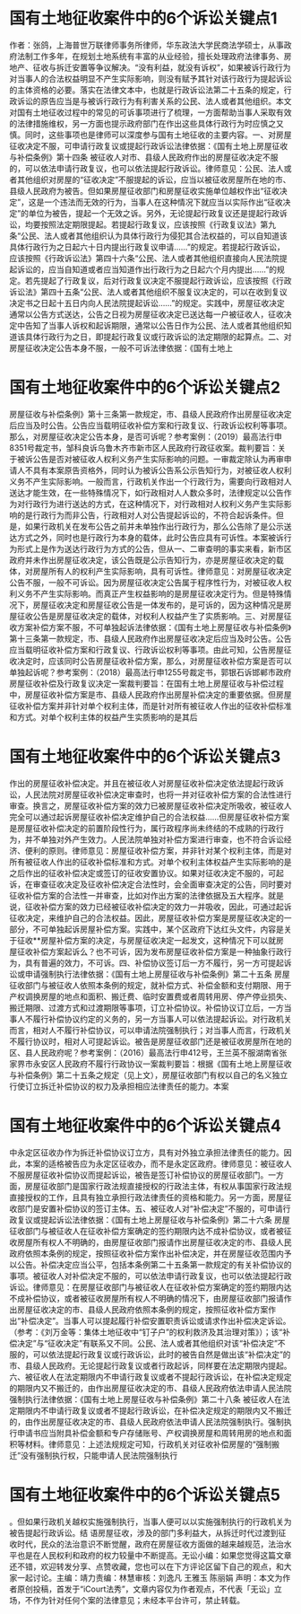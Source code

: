 # 国有土地征收案件中的6个诉讼关键点1

作者：张鸽，上海普世万联律师事务所律师，华东政法大学民商法学硕士，从事政府法制工作多年，在规划土地系统有丰富的从业经验，擅长处理政府法律事务、房地产、征收与拆迁安置等争议解决。“没有利益，就没有诉权”，如果被诉行政行为对当事人的合法权益明显不产生实际影响，则没有赋予其针对该行政行为提起诉讼的主体资格的必要。落实在法律文本中，也就是行政诉讼法第二十五条的规定，行政诉讼的原告应当是与被诉行政行为有利害关系的公民、法人或者其他组织。本文对国有土地征收过程中的常见的可诉事项进行了梳理，一方面帮助当事人采取有效的法律措施维权，另一方面也提示政府部门在作出这些具体行政行为时应慎之又慎。同时，这些事项也是律师可以深度参与国有土地征收的主要内容。一、对房屋征收决定不服，可申请行政复议或提起行政诉讼法律依据：《国有土地上房屋征收与补偿条例》第十四条 被征收人对市、县级人民政府作出的房屋征收决定不服的，可以依法申请行政复议，也可以依法提起行政诉讼。律师意见：公民、法人或者其他组织对房屋的“征收决定”不服提起的诉讼，应当以被征收房屋所在地的市、县级人民政府为被告。但如果房屋征收部门和房屋征收实施单位越权作出“征收决定”，这是一个违法而无效的行为，当事人在这种情况下就应当以实际作出“征收决定”的单位为被告，提起一个无效之诉。另外，无论提起行政复议还是提起行政诉讼，均要按照法定期限提起。若提起行政复议，应该按照《行政复议法》第九条“公民、法人或者其他组织认为具体行政行为侵犯其合法权益的，可以自知道该具体行政行为之日起六十日内提出行政复议申请……”的规定。若提起行政诉讼，应该按照《行政诉讼法》第四十六条“公民、法人或者其他组织直接向人民法院提起诉讼的，应当自知道或者应当知道作出行政行为之日起六个月内提出……”的规定。若先提起了行政复议，后对行政复议决定不服提起行政诉讼，应该按照《行政诉讼法》第四十五条“公民、法人或者其他组织不服复议决定的，可以在收到复议决定书之日起十五日内向人民法院提起诉讼……”的规定。实践中，房屋征收决定通常以公告方式送达，公告之日视为房屋征收决定已送达每一户被征收人，征收决定中告知了当事人诉权和起诉期限，通常以公告日作为公民、法人或者其他组织知道该具体行政行为之日，即提起行政复议或行政诉讼的法定期限的起算点。二、对房屋征收决定公告本身不服，一般不可诉法律依据：《国有土地上

# 国有土地征收案件中的6个诉讼关键点2

房屋征收与补偿条例》第十三条第一款规定，市、县级人民政府作出房屋征收决定后应当及时公告。公告应当载明征收补偿方案和行政复议、行政诉讼权利等事项。那么，对房屋征收决定公告本身，是否可诉呢？参考案例：（2019）最高法行申8351号裁定书，邹科良诉乌鲁木齐市新市区人民政府行政征收案。裁判要旨：关于被诉公告是否对被征收人权利义务产生实际影响的问题。一审裁定除认为再审申请人不具有本案原告资格外，同时认为被诉公告系公示告知行为，对被征收人权利义务不产生实际影响。一般而言，行政机关作出一个行政行为，需要向行政相对人送达才能生效，在一些特殊情况下，如行政相对人人数众多时，法律规定以公告作为对行政行为进行送达的方式，在这种情况下，对行政相对人权利义务产生实际影响的是行政行为而非公告，行政相对人对公告提起诉讼的，不符合起诉条件。但是，如果行政机关在发布公告之前并未单独作出行政行为，那么公告除了是公示送达方式之外，同时也是行政行为本身的载体，此时公告应具有可诉性。本案被诉行为形式上是作为送达行政行为方式的公告，但从一、二审查明的事实来看，新市区政府并未作出房屋征收决定，该公告既是公示告知行为，亦是房屋征收决定的载体，对房屋所有人的权利产生实际影响，具有可诉性。律师意见：对房屋征收决定公告不服，一般不可诉讼。因为房屋征收决定公告属于程序性行为，对被征收人权利义务不产生实际影响。而真正产生权益影响的是房屋征收决定行为。但是特殊情况下，房屋征收决定和房屋征收公告是一体发布的，是可诉的，因为这种情况是房屋征收公告是房屋征收决定的载体，对权利人权益产生了实质影响。三、对房屋征收方案补偿方案不服，不可单独起诉法律依据：《国有土地上房屋征收与补偿条例》第十三条第一款规定，市、县级人民政府作出房屋征收决定后应当及时公告。公告应当载明征收补偿方案和行政复议、行政诉讼权利等事项。由此可知，公告房屋征收决定时，应该同时公告房屋征收补偿方案，那么，对房屋征收补偿方案是否可以单独起诉呢？参考案例：（2018）最高法行申1255号裁定书，郭银石诉邯郸市政府房屋征收补偿及行政复议决定一案裁判要旨：在国有土地上房屋征收与补偿过程中，房屋征收补偿方案是市、县级人民政府作出房屋补偿决定的重要依据。但房屋征收补偿方案并非针对单个权利主体，而是针对所有被征收人作出的征收补偿标准和方式。对单个权利主体的权益产生实质影响的是其后

# 国有土地征收案件中的6个诉讼关键点3

作出的房屋征收补偿决定。并且在被征收人对房屋征收补偿决定依法提起行政诉讼，人民法院对房屋征收补偿决定审查时，也将一并对征收补偿方案的合法性进行审查。换言之，房屋征收补偿方案的效力已被房屋征收补偿决定所吸收，被征收人完全可以通过起诉房屋征收补偿决定维护自己的合法权益……但房屋征收补偿方案是房屋征收补偿决定的前置阶段性行为，属行政程序尚未终结的不成熟的行政行为，并不单独对外产生效力。人民法院单独对补偿方案进行审查，也不符合诉讼经济、便利的原则。律师意见：房屋征收补偿方案，并非针对某个权利主体，而是对所有被征收人作出的征收补偿标准和方式。对单个权利主体权益产生实际影响的是之后作出的征收补偿决定或签订的征收安置协议。如果对征收决定不服的，可起诉，在审查征收决定及征收补偿决定合法性时，会全面审查决定的公告，同时要对征收补偿方案的合法性一并审查，比如对作出方案的法律依据及五大程序。就是说，征收补偿方案的效力已经被征收补偿决定的效力一并吸收，因此，可通过起诉征收决定，来维护自己的合法权益。因此，房屋征收补偿方案是房屋征收决定的一部分，不可单独起诉房屋补偿方案。实践中，某个区政府下达红头文件，内容是关于征收**房屋补偿方案的决定，与房屋征收决定一起发文，这种情况下可以就房屋征收补偿方案起诉么？也不可诉，因为发布房屋征收补偿方案是一种抽象行政行为，具有普遍的效力，不可诉。四、补偿协议签订后一方不履行，另一方可提起诉讼或申请强制执行法律依据：《国有土地上房屋征收与补偿条例》第二十五条 房屋征收部门与被征收人依照本条例的规定，就补偿方式、补偿金额和支付期限、用于产权调换房屋的地点和面积、搬迁费、临时安置费或者周转用房、停产停业损失、搬迁期限、过渡方式和过渡期限等事项，订立补偿协议。补偿协议订立后，一方当事人不履行补偿协议约定的义务的，另一方当事人可以依法提起诉讼。对行政机关而言，相对人不履行补偿协议，可以申请法院强制执行；对当事人而言，行政机关不履行协议时，相对人可提起诉讼。被告是房屋征收部门还是被征收房屋所在地的区、县人民政府呢？参考案例：（2016）最高法行申412号，王兰英不服湖南省张家界市永安区人民政府不履行行政协议一案裁判要旨：根据《国有土地上房屋征收与补偿条例》第二十五条之规定（见上文），房屋征收部门有权以自己的名义独立行使订立拆迁补偿协议的权力及承担相应法律责任的能力。本案

# 国有土地征收案件中的6个诉讼关键点4

中永定区征收办作为拆迁补偿协议订立方，具有对外独立承担法律责任的能力。因此，本案的适格被告应为永定区征收办，而不是永定区政府。律师意见：被征收人不服房屋征收补偿协议而提起诉讼，被告是签订补偿协议的房屋征收部门。一方面，房屋征收部门是国家行政法规直接授权的行政法主体，有权从事国家行政法规直接授权的工作，且具有独立承担行政法律责任的资格和能力。另一方面，房屋征收部门是安置补偿协议的签订主体。五、被征收人对“补偿决定”不服的，可申请行政复议或提起诉讼法律依据：《国有土地上房屋征收与补偿条例》第二十六条 房屋征收部门与被征收人在征收补偿方案确定的签约期限内达不成补偿协议，或者被征收房屋所有权人不明确的，由房屋征收部门报请作出房屋征收决定的市、县级人民政府依照本条例的规定，按照征收补偿方案作出补偿决定，并在房屋征收范围内予以公告。补偿决定应当公平，包括本条例第二十五条第一款规定的有关补偿协议的事项。被征收人对补偿决定不服的，可以依法申请行政复议，也可以依法提起行政诉讼。律师意见：在房屋征收部门与被征收人在征收补偿方案确定的签约期限内达不成补偿协议，或者被征收房屋所有权人不明确的情况下，由房屋征收部门报请作出房屋征收决定的市、县级人民政府依照本条例的规定，按照征收补偿方案作出“补偿决定”。当事人可以提起履行补偿安置职责诉讼或请求作出补偿决定诉讼。（参考：《刘万金等：集体土地征收中“钉子户”的权利救济及其治理对策》）；该“补偿决定”与“征收决定”有联系又不同。公民、法人或者其他组织对该“补偿决定”不服的，可以依法提起行政复议或行政诉讼，此时的被告自然是做出该“补偿决定”的市、县级人民政府。无论提起行政复议或者行政起诉，同样要在法定期限内提起。六、被征收人在法定期限内不申请行政复议或者不提起行政诉讼，在补偿决定规定的期限内又不搬迁的，由作出房屋征收决定的市、县级人民政府依法申请人民法院强制执行法律依据：《国有土地上房屋征收与补偿条例》第二十八条 被征收人在法定期限内不申请行政复议或者不提起行政诉讼，在补偿决定规定的期限内又不搬迁的，由作出房屋征收决定的市、县级人民政府依法申请人民法院强制执行。强制执行申请书应当附具补偿金额和专户存储账号、产权调换房屋和周转用房的地点和面积等材料。律师意见：上述法规规定可知，行政机关对征收补偿房屋的“强制搬迁”没有强制执行权，只能申请人民法院强制执行

# 国有土地征收案件中的6个诉讼关键点5

。但如果行政机关越权实施强制执行，当事人便可以以实施强制执行的行政机关为被告提起行政诉讼。结 语房屋征收，涉及的部门多利益大，从拆迁时代过渡到征收时代，民众的法治意识不断觉醒，政府在房屋征收方面做的越来越规范，法治水平也是在人民权利和政府的权力较量中不断提高。无讼小编：如果您觉得这篇文章还不错，欢迎转发分享、点赞收藏，您也可以在下方评论区留下自己的观点，和大家一起讨论。主编：靖力责编：林慧审核：刘逸凡 王雅玉 陈丽娟 声明：本文为作者原创投稿，首发于“iCourt法秀”，文章内容仅为作者观点，不代表「无讼」立场，不作为针对任何个案的法律意见；未经本平台许可，禁止转载。

